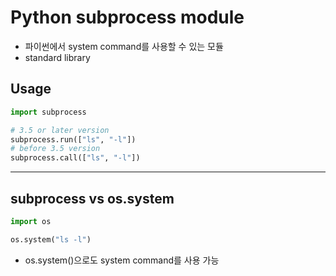 # Python subprocess module

- 파이썬에서 system command를 사용할 수 있는 모듈
- standard library

## Usage

```python
import subprocess

# 3.5 or later version
subprocess.run(["ls", "-l"])
# before 3.5 version
subprocess.call(["ls", "-l"])
```

---

## subprocess vs os.system

```python
import os

os.system("ls -l")
```

- os.system()으로도 system command를 사용 가능
